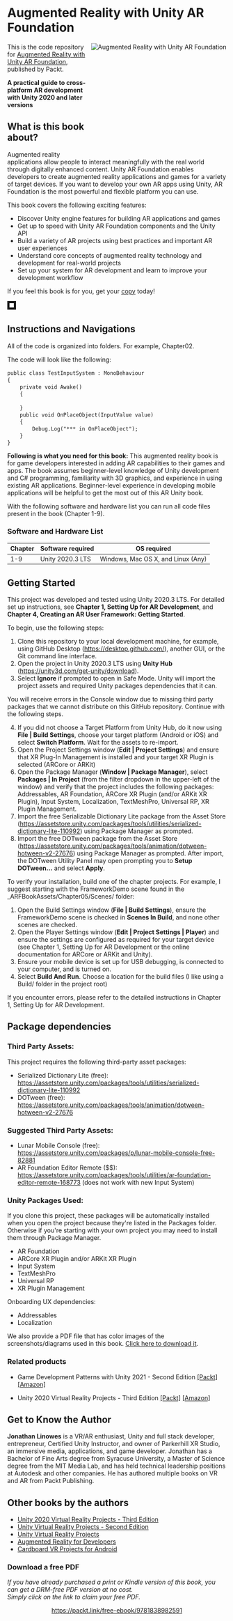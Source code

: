 # Augmented Reality with Unity AR Foundation

<a href="https://www.packtpub.com/product/augmented-reality-with-unity-ar-foundation/9781838982591"><img src="https://static.packt-cdn.com/products/9781838982591/cover/smaller" alt="Augmented Reality with Unity AR Foundation" height="256px" align="right"></a>

This is the code repository for [Augmented Reality with Unity AR Foundation](https://www.packtpub.com/product/augmented-reality-with-unity-ar-foundation/9781838982591), published by Packt.

**A practical guide to cross-platform AR development with Unity 2020 and later versions**

## What is this book about?
Augmented reality applications allow people to interact meaningfully with the real world through digitally enhanced content. Unity AR Foundation enables developers to create augmented reality applications and games for a variety of target devices. If you want to develop your own AR apps using Unity, AR Foundation is the most powerful and flexible platform you can use.

This book covers the following exciting features: 
* Discover Unity engine features for building AR applications and games
* Get up to speed with Unity AR Foundation components and the Unity API
* Build a variety of AR projects using best practices and important AR user experiences
* Understand core concepts of augmented reality technology and development for real-world projects
* Set up your system for AR development and learn to improve your development workflow

If you feel this book is for you, get your [copy](https://www.amazon.com/dp/1838982590) today!

<a href="https://www.packtpub.com/?utm_source=github&utm_medium=banner&utm_campaign=GitHubBanner"><img src="https://raw.githubusercontent.com/PacktPublishing/GitHub/master/GitHub.png" 
alt="https://www.packtpub.com/" border="5" /></a>


## Instructions and Navigations
All of the code is organized into folders. For example, Chapter02.

The code will look like the following:
```
public class TestInputSystem : MonoBehaviour
{
    private void Awake()
    {
        
    }
    public void OnPlaceObject(InputValue value)
    {
        Debug.Log("*** in OnPlaceObject");
    }
}
```

**Following is what you need for this book:**
This augmented reality book is for game developers interested in adding AR capabilities to their games and apps. The book assumes beginner-level knowledge of Unity development and C# programming, familiarity with 3D graphics, and experience in using existing AR applications. Beginner-level experience in developing mobile applications will be helpful to get the most out of this AR Unity book.

With the following software and hardware list you can run all code files present in the book (Chapter 1-9).

### Software and Hardware List

| Chapter  | Software required                   | OS required                        |
| -------- | ------------------------------------| -----------------------------------|
| 1-9       |  Unity 2020.3 LTS                 | Windows, Mac OS X, and Linux (Any) |


## Getting Started

This project was developed and tested using Unity 2020.3 LTS. For detailed set up instructions, see **Chapter 1, Setting Up for AR Development**, and **Chapter 4, Creating an AR User Framework: Getting Started**.

To begin, use the following steps:

1. Clone this repository to your local development machine, for example, using GitHub Desktop (https://desktop.github.com/), another GUI, or the Git command line interface.
2. Open the project in Unity 2020.3 LTS using **Unity Hub** (https://unity3d.com/get-unity/download).
3. Select **Ignore** if prompted to open in Safe Mode. Unity will import the project assets and required Unity packages dependencies that it can.

You will receive errors in the Console window due to missing third party packages that we cannot distribute on this GitHub repository. Continue with the following steps.

4. If you did not choose a Target Platform from Unity Hub, do it now using **File | Build Settings**, choose your target platform (Android or iOS) and select **Switch Platform**. Wait for the assets to re-import.
5. Open the Project Settings window (**Edit | Project Settings**) and ensure that XR Plug-In Management is installed and your target XR Plugin is selected (ARCore or ARKit)
6. Open the Package Manager (**Window | Package Manager**), select **Packages | In Project** (from the filter dropdown in the upper-left of the window) and verify that the project includes the following packages: Addressables, AR Foundation, ARCore XR Plugin (and/or ARKit XR Plugin), Input System, Localization, TextMeshPro, Universal RP, XR Plugin Management.
7. Import the free Serializable Dictionary Lite package from the Asset Store (https://assetstore.unity.com/packages/tools/utilities/serialized-dictionary-lite-110992) using Package Manager as prompted.
8. Import the free DOTween package from the Asset Store (https://assetstore.unity.com/packages/tools/animation/dotween-hotween-v2-27676) using Package Manager as prompted. After import, the DOTween Utility Panel may open prompting you to **Setup DOTween...** and select **Apply**.

To verify your installation, build one of the chapter projects. For example, I suggest starting with the FrameworkDemo scene found in the \_ARFBookAssets/Chapter05/Scenes/ folder:

1. Open the Build Settings window (**File | Build Settings**), ensure the FrameworkDemo scene is checked in **Scenes In Build**, and none other scenes are checked.
2. Open the Player Settings window (**Edit | Project Settings | Player**) and ensure the settings are configured as required for your target device (see Chapter 1, Setting Up for AR Development or the online documentation for ARCore or ARKit and Unity).
3. Ensure your mobile device is set up for USB debugging, is connected to your computer, and is turned on.
4. Select **Build And Run**. Choose a location for the build files (I like using a Build/ folder in the project root)

If you encounter errors, please refer to the detailed instructions in Chapter 1, Setting Up for AR Development.

## Package dependencies

### Third Party Assets:

This project requires the following third-party asset packages:

- Serialized Dictionary Lite (free): https://assetstore.unity.com/packages/tools/utilities/serialized-dictionary-lite-110992
- DOTween (free): https://assetstore.unity.com/packages/tools/animation/dotween-hotween-v2-27676

### Suggested Third Party Assets:

- Lunar Mobile Console (free): https://assetstore.unity.com/packages/p/lunar-mobile-console-free-82881
- AR Foundation Editor Remote ($$): https://assetstore.unity.com/packages/tools/utilities/ar-foundation-editor-remote-168773 (does not work with new Input System)

### Unity Packages Used:

If you clone this project, these packages will be automatically installed when you open the project because they're listed in the Packages folder. Otherwise if you're starting with your own project you may need to install them through Package Manager.

- AR Foundation
- ARCore XR Plugin and/or ARKit XR Plugin
- Input System
- TextMeshPro
- Universal RP
- XR Plugin Management

Onboarding UX dependencies:

- Addressables
- Localization


We also provide a PDF file that has color images of the screenshots/diagrams used in this book. [Click here to download it](https://static.packt-cdn.com/downloads/9781838982591_ColorImages.pdf).

### Related products <Other books you may enjoy>
* Game Development Patterns with Unity 2021 - Second Edition [[Packt]](https://www.packtpub.com/product/unity-2020-virtual-reality-projects-third-edition/9781839217333) [[Amazon]](https://www.amazon.com/dp/1800200811)

* Unity 2020 Virtual Reality Projects - Third Edition [[Packt]](https://www.packtpub.com/product/unity-2020-virtual-reality-projects-third-edition/9781839217333) [[Amazon]](https://www.amazon.com/dp/1839217332)

## Get to Know the Author
**Jonathan Linowes**
is a VR/AR enthusiast, Unity and full stack developer, entrepreneur, Certified Unity Instructor, and owner of Parkerhill XR Studio, an immersive media, applications, and game developer. Jonathan has a Bachelor of Fine Arts degree from Syracuse University, a Master of Science degree from the MIT Media Lab, and has held technical leadership positions at Autodesk and other companies. He has authored multiple books on VR and AR from Packt Publishing.

## Other books by the authors
* [Unity 2020 Virtual Reality Projects - Third Edition](https://www.packtpub.com/product/unity-2020-virtual-reality-projects-third-edition/9781839217333)	
* [Unity Virtual Reality Projects - Second Edition](https://www.packtpub.com/product/unity-virtual-reality-projects-second-edition/9781788478809)
* [Unity Virtual Reality Projects](https://www.packtpub.com/product/unity-virtual-reality-projects/9781783988556)
* [Augmented Reality for Developers](https://www.packtpub.com/product/augmented-reality-for-developers/9781787286436)
* [Cardboard VR Projects for Android](https://www.packtpub.com/product/cardboard-vr-projects-for-android/9781785887871)

### Download a free PDF

 <i>If you have already purchased a print or Kindle version of this book, you can get a DRM-free PDF version at no cost.<br>Simply click on the link to claim your free PDF.</i>
<p align="center"> <a href="https://packt.link/free-ebook/9781838982591">https://packt.link/free-ebook/9781838982591 </a> </p>